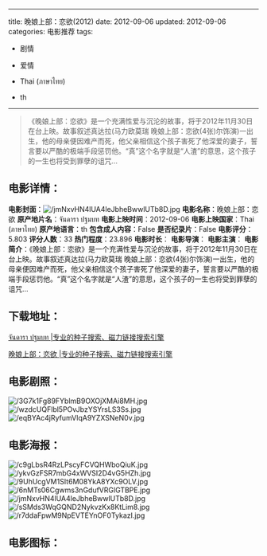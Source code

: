 
---
title: 晚娘上部：恋欲(2012)
date: 2012-09-06
updated: 2012-09-06
categories: 电影推荐
tags:
- 剧情
- 爱情

- Thai (ภาษาไทย)
- th
---


> 《晚娘上部：恋欲》是一个充满性爱与沉沦的故事，将于2012年11月30日在台上映。故事叙述真达拉(马力欧莫瑞  晚娘上部：恋欲(4张)尔饰演)一出生，他的母亲便因难产而死，他父亲相信这个孩子害死了他深爱的妻子，誓言要以严酷的极端手段惩罚他。“真”这个名字就是“人渣”的意思，这个孩子的一生也将受到罪孽的诅咒…

## **电影详情**：

**电影封面**：<img src="https://image.tmdb.org/t/p/w200/jmNxvHN4lUA4leJbheBwwlUTb8D.jpg" alt="/jmNxvHN4lUA4leJbheBwwlUTb8D.jpg" title="/jmNxvHN4lUA4leJbheBwwlUTb8D.jpg">
**电影名称**：晚娘上部：恋欲
**原产地片名**：จันดารา ปฐมบท
**电影上映时间**：2012-09-06
**电影上映国家**：Thai (ภาษาไทย)
**原产地语言**：th
**包含成人内容**：False
**是否纪录片**：False
**电影评分**：5.803
**评分人数**：33
**热门程度**：23.896
**电影时长**：
**电影导演**：
**电影主演**：
**电影简介**：《晚娘上部：恋欲》是一个充满性爱与沉沦的故事，将于2012年11月30日在台上映。故事叙述真达拉(马力欧莫瑞  晚娘上部：恋欲(4张)尔饰演)一出生，他的母亲便因难产而死，他父亲相信这个孩子害死了他深爱的妻子，誓言要以严酷的极端手段惩罚他。“真”这个名字就是“人渣”的意思，这个孩子的一生也将受到罪孽的诅咒…

## **下载地址**：
[จันดารา ปฐมบท |专业的种子搜索、磁力链接搜索引擎](https://movie.amd794.com:2083/?search=%E0%B8%88%E0%B8%B1%E0%B8%99%E0%B8%94%E0%B8%B2%E0%B8%A3%E0%B8%B2%20%E0%B8%9B%E0%B8%90%E0%B8%A1%E0%B8%9A%E0%B8%97&ordering=&mode=match_phrase&page_size=10&page=1)

[晚娘上部：恋欲 |专业的种子搜索、磁力链接搜索引擎](https://movie.amd794.com:2083/?search=%E6%99%9A%E5%A8%98%E4%B8%8A%E9%83%A8%EF%BC%9A%E6%81%8B%E6%AC%B2&ordering=&mode=match_phrase&page_size=10&page=1)
 

## **电影剧照**：
<img src="https://image.tmdb.org/t/p/original/3G7k1Fg89FYblmB9OXOjXMAi8MH.jpg" alt="/3G7k1Fg89FYblmB9OXOjXMAi8MH.jpg" title="/3G7k1Fg89FYblmB9OXOjXMAi8MH.jpg"><img src="https://image.tmdb.org/t/p/original/wzdcUQFlbl5POvJbzYSYrsLS3Ss.jpg" alt="/wzdcUQFlbl5POvJbzYSYrsLS3Ss.jpg" title="/wzdcUQFlbl5POvJbzYSYrsLS3Ss.jpg"><img src="https://image.tmdb.org/t/p/original/eqBYAc4jRyfumVlqA9YZXSNeN0v.jpg" alt="/eqBYAc4jRyfumVlqA9YZXSNeN0v.jpg" title="/eqBYAc4jRyfumVlqA9YZXSNeN0v.jpg">

## **电影海报**：
<img src="https://image.tmdb.org/t/p/original/c9gLbsR4RzLPscyFCVQHWboQiuK.jpg" alt="/c9gLbsR4RzLPscyFCVQHWboQiuK.jpg" title="/c9gLbsR4RzLPscyFCVQHWboQiuK.jpg"><img src="https://image.tmdb.org/t/p/original/ykvGzFSR7mbG4xWVSI2D4vG5HZh.jpg" alt="/ykvGzFSR7mbG4xWVSI2D4vG5HZh.jpg" title="/ykvGzFSR7mbG4xWVSI2D4vG5HZh.jpg"><img src="https://image.tmdb.org/t/p/original/9UhUcgVM1SIt6M08YkA8YXc9OLV.jpg" alt="/9UhUcgVM1SIt6M08YkA8YXc9OLV.jpg" title="/9UhUcgVM1SIt6M08YkA8YXc9OLV.jpg"><img src="https://image.tmdb.org/t/p/original/6nMTs06Cgwms3nGdufVRGlGTBPE.jpg" alt="/6nMTs06Cgwms3nGdufVRGlGTBPE.jpg" title="/6nMTs06Cgwms3nGdufVRGlGTBPE.jpg"><img src="https://image.tmdb.org/t/p/original/jmNxvHN4lUA4leJbheBwwlUTb8D.jpg" alt="/jmNxvHN4lUA4leJbheBwwlUTb8D.jpg" title="/jmNxvHN4lUA4leJbheBwwlUTb8D.jpg"><img src="https://image.tmdb.org/t/p/original/sSMds3WqGQND2NykvzKx8KtLim8.jpg" alt="/sSMds3WqGQND2NykvzKx8KtLim8.jpg" title="/sSMds3WqGQND2NykvzKx8KtLim8.jpg"><img src="https://image.tmdb.org/t/p/original/r7ddaFpwM9NpEVTEYnOF0TykazI.jpg" alt="/r7ddaFpwM9NpEVTEYnOF0TykazI.jpg" title="/r7ddaFpwM9NpEVTEYnOF0TykazI.jpg">

## **电影图标**：

